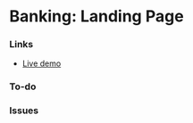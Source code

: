 # Banking: Landing Page

### Links

-   [Live demo](https://agg-geek.github.io/bankist-landing-page/)

### To-do

### Issues
